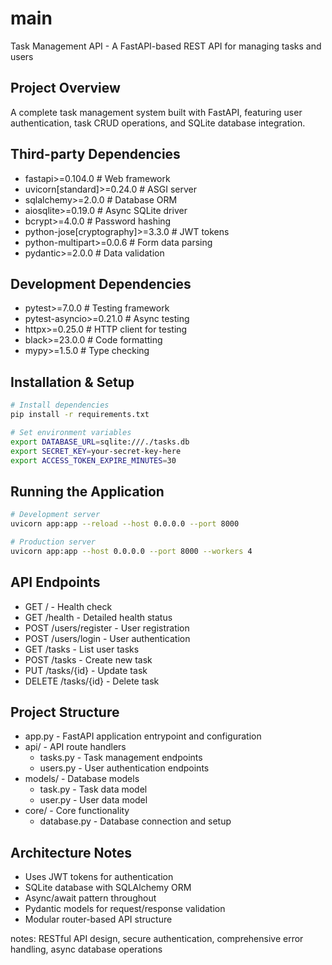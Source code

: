 # main
Task Management API - A FastAPI-based REST API for managing tasks and users

## Project Overview
A complete task management system built with FastAPI, featuring user authentication, task CRUD operations, and SQLite database integration.

## Third-party Dependencies
- fastapi>=0.104.0  # Web framework
- uvicorn[standard]>=0.24.0  # ASGI server
- sqlalchemy>=2.0.0  # Database ORM
- aiosqlite>=0.19.0  # Async SQLite driver
- bcrypt>=4.0.0  # Password hashing
- python-jose[cryptography]>=3.3.0  # JWT tokens
- python-multipart>=0.0.6  # Form data parsing
- pydantic>=2.0.0  # Data validation

## Development Dependencies
- pytest>=7.0.0  # Testing framework
- pytest-asyncio>=0.21.0  # Async testing
- httpx>=0.25.0  # HTTP client for testing
- black>=23.0.0  # Code formatting
- mypy>=1.5.0  # Type checking

## Installation & Setup
```bash
# Install dependencies
pip install -r requirements.txt

# Set environment variables
export DATABASE_URL=sqlite:///./tasks.db
export SECRET_KEY=your-secret-key-here
export ACCESS_TOKEN_EXPIRE_MINUTES=30
```

## Running the Application
```bash
# Development server
uvicorn app:app --reload --host 0.0.0.0 --port 8000

# Production server
uvicorn app:app --host 0.0.0.0 --port 8000 --workers 4
```

## API Endpoints
- GET / - Health check
- GET /health - Detailed health status
- POST /users/register - User registration
- POST /users/login - User authentication
- GET /tasks - List user tasks
- POST /tasks - Create new task
- PUT /tasks/{id} - Update task
- DELETE /tasks/{id} - Delete task

## Project Structure
- app.py - FastAPI application entrypoint and configuration
- api/ - API route handlers
  - tasks.py - Task management endpoints
  - users.py - User authentication endpoints
- models/ - Database models
  - task.py - Task data model
  - user.py - User data model
- core/ - Core functionality
  - database.py - Database connection and setup

## Architecture Notes
- Uses JWT tokens for authentication
- SQLite database with SQLAlchemy ORM
- Async/await pattern throughout
- Pydantic models for request/response validation
- Modular router-based API structure

notes: RESTful API design, secure authentication, comprehensive error handling, async database operations